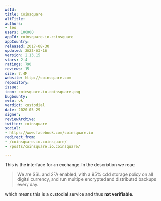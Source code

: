 ```yaml
---
wsId: 
title: Coinsquare
altTitle: 
authors:
- leo
users: 100000
appId: coinsquare.io.coinsquare
appCountry: 
released: 2017-08-30
updated: 2022-03-18
version: 2.13.15
stars: 2.4
ratings: 790
reviews: 15
size: 7.4M
website: http://coinsquare.com
repository: 
issue: 
icon: coinsquare.io.coinsquare.png
bugbounty: 
meta: ok
verdict: custodial
date: 2020-05-29
signer: 
reviewArchive: 
twitter: coinsquare
social:
- https://www.facebook.com/coinsquare.io
redirect_from:
- /coinsquare.io.coinsquare/
- /posts/coinsquare.io.coinsquare/

---
```


This is the interface for an exchange. In the description we read:

> We are SSL and 2FA enabled, with a 95% cold storage policy on all digital
  currency, and run multiple encrypted and distributed backups every day.

which means this is a custodial service and thus **not verifiable**.
